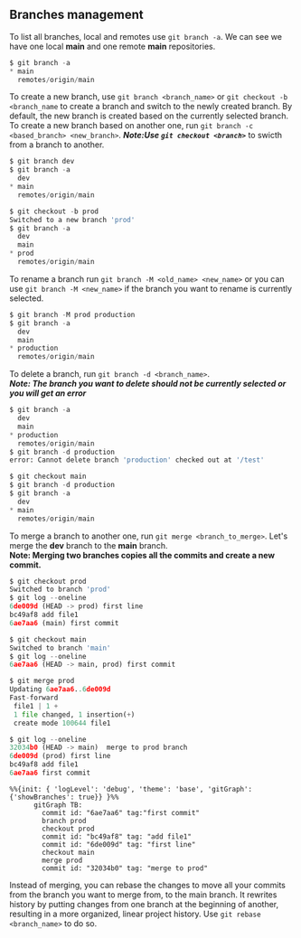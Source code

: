 ## **Branches management** ##
To list all branches, local and remotes use `git branch -a`. We can see we have one local **main** and one remote **main** repositories.
```py
$ git branch -a
* main
  remotes/origin/main
```
To create a new branch, use `git branch <branch_name>` or `git checkout -b <branch_name` to create a branch and switch to the newly created branch.
By default, the new branch is created based on the currently selected branch. To create a new branch based on another one, run `git branch -c <based_branch> <new_branch>`.
***Note:Use `git checkout <branch>`*** to swicth from a branch to another.
```py
$ git branch dev
$ git branch -a
  dev
* main
  remotes/origin/main

$ git checkout -b prod
Switched to a new branch 'prod'
$ git branch -a
  dev
  main
* prod
  remotes/origin/main
```
To rename a branch run `git branch -M <old_name> <new_name>` or you can use `git branch -M <new_name>` if the branch you want to rename is currently selected.
```py
$ git branch -M prod production
$ git branch -a
  dev
  main
* production
  remotes/origin/main
```
To delete a branch, run `git branch -d <branch_name>`.\
***Note: The branch you want to delete should not be currently selected or you will get an error***
```py
$ git branch -a
  dev
  main
* production
  remotes/origin/main
$ git branch -d production
error: Cannot delete branch 'production' checked out at '/test'

$ git checkout main
$ git branch -d production
$ git branch -a
  dev
* main
  remotes/origin/main
```
To merge a branch to another one, run `git merge <branch_to_merge>`. Let's merge the **dev** branch to the **main** branch.\
**Note: Merging two branches copies all the commits and create a new commit.**
```py
$ git checkout prod
Switched to branch 'prod'
$ git log --oneline
6de009d (HEAD -> prod) first line
bc49af8 add file1
6ae7aa6 (main) first commit

$ git checkout main
Switched to branch 'main'
$ git log --oneline
6ae7aa6 (HEAD -> main, prod) first commit

$ git merge prod
Updating 6ae7aa6..6de009d
Fast-forward
 file1 | 1 +
 1 file changed, 1 insertion(+)
 create mode 100644 file1

$ git log --oneline
32034b0 (HEAD -> main)  merge to prod branch
6de009d (prod) first line
bc49af8 add file1
6ae7aa6 first commit
```
```mermaid
%%{init: { 'logLevel': 'debug', 'theme': 'base', 'gitGraph': {'showBranches': true}} }%%
      gitGraph TB:
        commit id: "6ae7aa6" tag:"first commit"
        branch prod
        checkout prod
        commit id: "bc49af8" tag: "add file1"
        commit id: "6de009d" tag: "first line"
        checkout main
        merge prod
        commit id: "32034b0" tag: "merge to prod"

```
Instead of merging, you can rebase the changes to move all your commits from the branch you want to merge from, to the main branch. It rewrites history by putting changes from one branch at the beginning of another, resulting in a more organized, linear project history. Use `git rebase <branch_name>` to do so.



